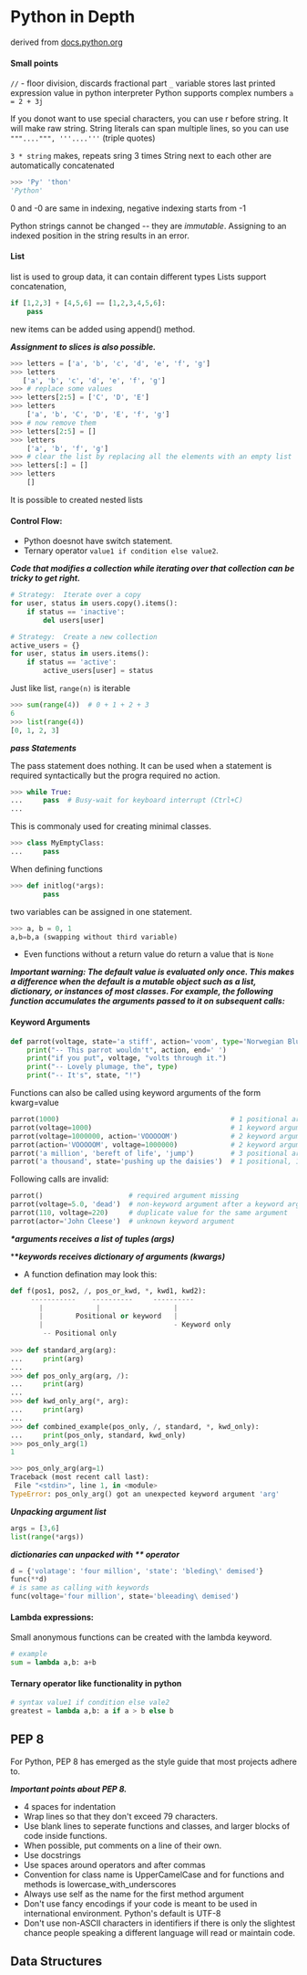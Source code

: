 # Python in Depth 
derived from [docs.python.org](https://docs.python.org/3/tutorial/)

#### Small points
`//` - floor division, discards fractional part
`_` variable stores last printed expression value in python interpreter
Python supports complex numbers `a = 2 + 3j`

If you donot want to use special characters, you can use  r before string. It will make raw string.
String literals can span multiple lines, so you can use `"""....""", '''....'''` (triple quotes)

`3 * string` makes, repeats sring 3 times
String next to each other are automatically concatenated
``` Python
>>> 'Py' 'thon'
'Python'
```
0 and -0 are same in indexing, negative indexing starts from -1

Python strings cannot be changed -- they are *immutable*. 
Assigning to an indexed position in the string results in an error.

#### List
list is used to group data, it can contain different types
Lists support concatenation, 
```Python
if [1,2,3] + [4,5,6] == [1,2,3,4,5,6]:
    pass
```
new items can be added using append() method.

***Assignment to slices is also possible.***
```Python
>>> letters = ['a', 'b', 'c', 'd', 'e', 'f', 'g']
>>> letters
   ['a', 'b', 'c', 'd', 'e', 'f', 'g']
>>> # replace some values
>>> letters[2:5] = ['C', 'D', 'E']
>>> letters
    ['a', 'b', 'C', 'D', 'E', 'f', 'g']
>>> # now remove them
>>> letters[2:5] = []
>>> letters
    ['a', 'b', 'f', 'g']
>>> # clear the list by replacing all the elements with an empty list
>>> letters[:] = []
>>> letters
    []
```
It is possible to created nested lists

#### Control Flow:

- Python doesnot have switch statement.
- Ternary operator `value1 if condition else value2`.

***Code that modifies a collection while iterating over that collection can be tricky to get right.***
```Python
# Strategy:  Iterate over a copy
for user, status in users.copy().items():
    if status == 'inactive':
        del users[user]

# Strategy:  Create a new collection
active_users = {}
for user, status in users.items():
    if status == 'active':
        active_users[user] = status
```
Just like list, `range(n)` is iterable
```Python
>>> sum(range(4))  # 0 + 1 + 2 + 3
6
>>> list(range(4))
[0, 1, 2, 3]
```
***pass Statements***

The pass statement does nothing. It can be used when a statement is required syntactically 
but the progra required no action.
```Python
>>> while True:
...     pass  # Busy-wait for keyboard interrupt (Ctrl+C)
...
```

This is commonaly used for creating minimal classes.
```Python
>>> class MyEmptyClass:
...     pass
```
When defining functions
```Python
>>> def initlog(*args):
		pass
```
two variables can be assigned in one statement.
```Python
>>> a, b = 0, 1
a,b=b,a (swapping without third variable)
```

- Even functions without a return value do return a value that is `None`

***Important warning: The default value is evaluated only once. This makes a difference when the default is a mutable object such as a list, dictionary, or instances of most classes. For example, the following function accumulates the arguments passed to it on subsequent calls:***
#### Keyword Arguments
```Python
def parrot(voltage, state='a stiff', action='voom', type='Norwegian Blue'):
    print("-- This parrot wouldn't", action, end=' ')
    print("if you put", voltage, "volts through it.")
    print("-- Lovely plumage, the", type)
    print("-- It's", state, "!")
```

Functions can also be called using keyword arguments of the form kwarg=value
```Python
parrot(1000)                                          # 1 positional argument
parrot(voltage=1000)                                  # 1 keyword argument
parrot(voltage=1000000, action='VOOOOOM')             # 2 keyword arguments
parrot(action='VOOOOOM', voltage=1000000)             # 2 keyword arguments
parrot('a million', 'bereft of life', 'jump')         # 3 positional arguments
parrot('a thousand', state='pushing up the daisies')  # 1 positional, 1 keyword
```

Following calls are invalid:
```Python
parrot()                     # required argument missing
parrot(voltage=5.0, 'dead')  # non-keyword argument after a keyword argument
parrot(110, voltage=220)     # duplicate value for the same argument
parrot(actor='John Cleese')  # unknown keyword argument
```
***\*arguments receives a list of tuples (args)***

***\**keywords receives dictionary of arguments (kwargs)***

- A function defination may look this:
 ```Python
def f(pos1, pos2, /, pos_or_kwd, *, kwd1, kwd2):
      -----------    ----------     ----------
        |             |                  |
        |        Positional or keyword   |
        |                                - Keyword only
         -- Positional only
         
>>> def standard_arg(arg):
...     print(arg)
...
>>> def pos_only_arg(arg, /):
...     print(arg)
...
>>> def kwd_only_arg(*, arg):
...     print(arg)
...
>>> def combined_example(pos_only, /, standard, *, kwd_only):
...     print(pos_only, standard, kwd_only)
>>> pos_only_arg(1)
1

>>> pos_only_arg(arg=1)
Traceback (most recent call last):
  File "<stdin>", line 1, in <module>
TypeError: pos_only_arg() got an unexpected keyword argument 'arg'
```
***Unpacking argument list***
```Python
args = [3,6]
list(range(*args))
```
***dictionaries can unpacked with ** operator***
```Python
d = {'volatage': 'four million', 'state': 'bleding\' demised'}
func(**d) 
# is same as calling with keywords
func(voltage='four million', state='bleeading\ demised')
```
#### Lambda expressions:
Small anonymous functions can be created with the lambda keyword.

```Python
# example
sum = lambda a,b: a+b
```

#### Ternary operator like functionality in python
```Python
# syntax value1 if condition else vale2
greatest = lambda a,b: a if a > b else b
```

## PEP 8

For Python, PEP 8 has emerged as the style guide that most projects adhere to.

***Important points about PEP 8.***
- 4 spaces for indentation
- Wrap lines so that they don't exceed 79 characters.
- Use blank lines to seperate functions and classes, and larger blocks of code inside functions.
- When possible, put comments on a line of their own.
- Use docstrings
- Use spaces around operators and after commas
- Convention for class name is UpperCamelCase and for functions and methods is lowercase_with_underscores
- Always use self as the name for the first method argument
- Don't use fancy encodings if your code is meant to be used in international environment. Python's default is UTF-8
- Don't use non-ASCII characters in identifiers if there is only the slightest chance people speaking a different language will read or maintain code.
        
## Data Structures    
